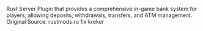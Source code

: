 Rust Server Plugin that provides a comprehensive in-game bank system for players, allowing deposits, withdrawals, transfers, and ATM management. Original Source: rustmods.ru fix kreker